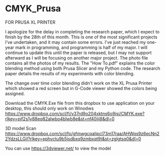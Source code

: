 # CMYK_Prusa
FOR PRUSA XL PRINTER

I apologize for the delay in completing the research paper, which I expect to finish by the 28th of this month. This is one of the most significant projects I’ve undertaken, and it may contain some errors. I've just reached my one-year mark in programming, and programming is half of my major. I will continue to update this until the paper is released, but I may not support afterward as I will be focusing on another major project.
The photo file contains all the photos of my results. The "How To.pdf" explains the color blending method using both Prusa Slicer and my Python code. The research paper details the results of my experiments with color blending.

The change over time color blending didn't work on the XL Prusa Printer which showed a red screen but in G-Code viewer showed the colors being assigned.

Download the CMYK.Exe file from this dropbox to use application on your desktop, this should only work on Winodws https://www.dropbox.com/scl/fi/v37rd9o204xktns6o9jsi/CMYK.exe?rlkey=pjf2s1y88eq82alwbo4blwb8e&st=nf40iij8&dl=0

3D model Scan https://www.dropbox.com/scl/fo/gfmwgcqalipcl73m17raa/AHWqs9z6ecNn22YdzsLLGiI?rlkey=ephvctu9b5jsdbxq9zmbxqt9t&st=zglgtsq0&dl=0

You can use https://3dviewer.net/  to view the model
